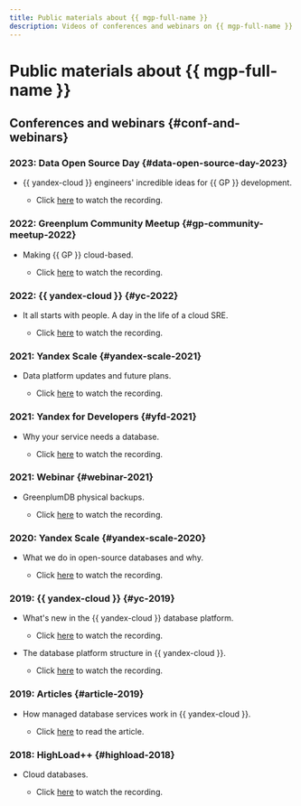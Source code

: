 ```yaml
---
title: Public materials about {{ mgp-full-name }}
description: Videos of conferences and webinars on {{ mgp-full-name }}.
---
```


# Public materials about {{ mgp-full-name }}

## Conferences and webinars {#conf-and-webinars}

### 2023: Data Open Source Day {#data-open-source-day-2023}

* {{ yandex-cloud }} engineers' incredible ideas for {{ GP }} development.

  * Click [here](https://www.youtube.com/live/aXflVfvoLdU?si=sfseDHlbr-R-PnyK&t=14275) to watch the recording.

### 2022: Greenplum Community Meetup {#gp-community-meetup-2022}

* Making {{ GP }} cloud-based.

  * Click [here](https://www.youtube.com/live/EZxIx-Ft0Vo?feature=share&t=2311) to watch the recording.

### 2022: {{ yandex-cloud }} {#yc-2022}

* It all starts with people. A day in the life of a cloud SRE.

  * Click [here](https://www.youtube.com/watch?v=8YwepbGf1WM) to watch the recording.

### 2021: Yandex Scale {#yandex-scale-2021}

* Data platform updates and future plans.

  * Click [here](https://www.youtube.com/watch?v=34azYnDBiYY) to watch the recording.

### 2021: Yandex for Developers {#yfd-2021}

* Why your service needs a database.

  * Click [here](https://www.youtube.com/watch?v=cddm8I0UgjU) to watch the recording.

### 2021: Webinar {#webinar-2021}

* GreenplumDB physical backups.

  * Click [here](https://rutube.ru/video/34cd4c648c6bc3c5c6abced7681067a8/) to watch the recording.

### 2020: Yandex Scale {#yandex-scale-2020}

* What we do in open-source databases and why.

  * Click [here](https://www.youtube.com/watch?v=PCG5bO9Ug60) to watch the recording.

### 2019: {{ yandex-cloud }} {#yc-2019}

* What's new in the {{ yandex-cloud }} database platform.

  * Click [here](https://www.youtube.com/watch?v=5OcUo3J4Wdc) to watch the recording.

* The database platform structure in {{ yandex-cloud }}.

  * Click [here](https://www.youtube.com/watch?v=Cwdg425a_cw) to watch the recording.

### 2019: Articles {#article-2019}

* How managed database services work in {{ yandex-cloud }}.

  * Click [here](https://habr.com/ru/companies/yandex/articles/477860/) to read the article.

### 2018: HighLoad++ {#highload-2018}

* Cloud databases.

  * Click [here](https://www.youtube.com/watch?v=xyMN1EA9p5Y) to watch the recording.
